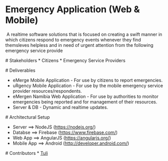﻿# Emergency Application (Web & Mobile)
﻿
﻿A realtime software solutions that is focused on creating a swift manner in which citizens respond to emergency events whenever they find themsleves helpless and in need of urgent attention from the following emergency service provide


﻿# Stakeholders
﻿* Citizens
﻿* Emergency Service Providers


﻿# Deliverables
* eMerge Mobile Application - For use by citizens to report emergencies.
* uRgency Mobile Application -  For use by the mobile emergency service provider resources/respondents.
* eMergen Namibia Web Application -  For use by authorities to monitor emergencies being reported and for management of their resources.
* Server & DB - Dynamic and realtime updates.

﻿# Architectural Setup
* Server ==> NodeJS (https://nodejs.org/)
* Databse ==> Firebase (https://www.firebase.com/)
* Web App ==> AngularJS (https://angularjs.org/)
* Mobile App ==> Android (http://developer.android.com/)

﻿# Contributors
﻿* [Tuli](https://github.com/TuliTokyo)
